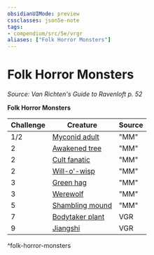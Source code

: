 ```yaml
---
obsidianUIMode: preview
cssclasses: json5e-note
tags:
- compendium/src/5e/vrgr
aliases: ["Folk Horror Monsters"]
---
```

# Folk Horror Monsters
*Source: Van Richten's Guide to Ravenloft p. 52* 

**Folk Horror Monsters**

| Challenge | Creature | Source |
|-----------|----------|--------|
| 1/2 | [Myconid adult](Mechanics/bestiary/plant/myconid-adult.md) | "MM" |
| 2 | [Awakened tree](Mechanics/bestiary/plant/awakened-tree.md) | "MM" |
| 2 | [Cult fanatic](Mechanics/bestiary/humanoid/cult-fanatic.md) | "MM" |
| 2 | [Will-o'-wisp](Mechanics/bestiary/undead/will-o-wisp.md) | "MM" |
| 3 | [Green hag](Mechanics/bestiary/fey/green-hag.md) | "MM" |
| 3 | [Werewolf](Mechanics/bestiary/humanoid/werewolf.md) | "MM" |
| 5 | [Shambling mound](Mechanics/bestiary/plant/shambling-mound.md) | "MM" |
| 7 | [Bodytaker plant](Mechanics/bestiary/plant/bodytaker-plant-vrgr.md) | VGR |
| 9 | [Jiangshi](Mechanics/bestiary/undead/jiangshi-vrgr.md) | VGR |
^folk-horror-monsters